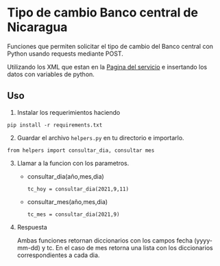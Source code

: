 # Tipo de cambio Banco central de Nicaragua 
Funciones que permiten solicitar el tipo de cambio del Banco central con Python usando requests mediante POST.

Utilizando los XML que estan en la [Pagina del servicio](https://servicios.bcn.gob.ni/Tc_Servicio/ServicioTC.asmx?WSDL) e insertando los datos con variables de python.

## Uso

1. Instalar los requerimientos haciendo 

`pip install -r requirements.txt`
 
2. Guardar el archivo `helpers.py` en tu directorio e importarlo.

`from helpers import consultar_dia, consultar mes`

3. Llamar a la funcion con los parametros.

    - consultar_dia(año,mes,dia)

        `tc_hoy = consultar_dia(2021,9,11)`

    - consultar_mes(año,mes,dia)

        `tc_mes = consultar_dia(2021,9)`

4. Respuesta

    Ambas funciones retornan diccionarios con los campos fecha (yyyy-mm-dd) y tc. En el caso de mes retorna una lista con los diccionarios correspondientes a cada dia.
